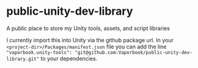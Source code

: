 # public-unity-dev-library

A public place to store my Unity tools, assets, and script libraries

I currently import this into Unity via the github package url. In your `<project-dir>/Packages/manifest.json` file you can add the line `"vaporbook.unity-tools": "git@github.com:Vaporbook/public-unity-dev-library.git"` to your dependencies.

